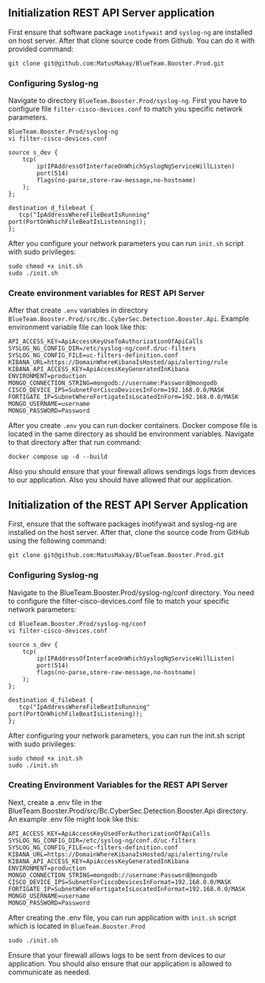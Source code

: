 ## Initialization REST API Server application
First ensure that software package `inotifywait` and `syslog-ng` are installed on host server.
After that clone source code from Github. You can do it with provided command:

``` Shell
git clone git@github.com:MatusMakay/BlueTeam.Booster.Prod.git
```

### Configuring Syslog-ng
Navigate to directory `BlueTeam.Booster.Prod/syslog-ng`. First you have to configure file `filter-cisco-devices.conf` to match you specific network parameters.

``` shell
BlueTeam.Booster.Prod/syslog-ng
vi filter-cisco-devices.conf

source s_dev { 
    tcp(
        ip(IPAddressOfInterfaceOnWhichSyslogNgServiceWillListen)
	    port(514)
        flags(no-parse,store-raw-message,no-hostname)
    );
};

destination d_filebeat {
   tcp("IpAddressWhereFileBeatIsRunning" port(PortOnWhichFileBeatIsListenning));
};

```


After you configure your network parameters you can run `init.sh` script with sudo privileges:
``` shell
sudo chmod +x init.sh
sudo ./init.sh
```

### Create environment variables for REST API Server
After that create `.env` variables in directory  `BlueTeam.Booster.Prod/src/Bc.CyberSec.Detection.Booster.Api`. Example environment variable file can look like this:

``` 
API_ACCESS_KEY=ApiAccessKeyUseToAuthorizationOfApiCalls
SYSLOG_NG_CONFIG_DIR=/etc/syslog-ng/conf.d/uc-filters
SYSLOG_NG_CONFIG_FILE=uc-filters-definition.conf
KIBANA_URL=https://DomainWhereKibanaIsHosted/api/alerting/rule
KIBANA_API_ACCESS_KEY=ApiAccessKeyGeneratedInKibana
ENVIRONMENT=production
MONGO_CONNECTION_STRING=mongodb://username:Password@mongodb
CISCO_DEVICE_IPS=SubnetForCiscoDevicesInForm=192.168.0.0/MASK
FORTIGATE_IP=SubnetWhereFortigateIsLocatedInForm=192.168.0.0/MASK
MONGO_USERNAME=username
MONGO_PASSWORD=Password
```

After you create `.env` you can run docker containers. Docker compose file is located in the same directory as should be environment variables. Navigate to that directory after that run command:

``` shell
docker compose up -d --build
```

Also you should ensure that your firewall allows sendings logs from devices to our application. Also you should have allowed that our application.



## Initialization of the REST API Server Application
First, ensure that the software packages inotifywait and syslog-ng are installed on the host server. After that, clone the source code from GitHub using the following command:

```shell
git clone git@github.com:MatusMakay/BlueTeam.Booster.Prod.git
```
### Configuring Syslog-ng
Navigate to the BlueTeam.Booster.Prod/syslog-ng/conf directory. You need to configure the filter-cisco-devices.conf file to match your specific network parameters:

``` shell
cd BlueTeam.Booster.Prod/syslog-ng/conf
vi filter-cisco-devices.conf

source s_dev { 
    tcp(
        ip(IPAddressOfInterfaceOnWhichSyslogNgServiceWillListen)
        port(514)
        flags(no-parse,store-raw-message,no-hostname)
    );
};

destination d_filebeat {
   tcp("IpAddressWhereFileBeatIsRunning" port(PortOnWhichFileBeatIsListening));
};
```

After configuring your network parameters, you can run the init.sh script with sudo privileges:

``` shell
sudo chmod +x init.sh
sudo ./init.sh
```
### Creating Environment Variables for the REST API Server

Next, create a .env file in the BlueTeam.Booster.Prod/src/Bc.CyberSec.Detection.Booster.Api directory. An example .env file might look like this:

``` plaintext
API_ACCESS_KEY=ApiAccessKeyUsedForAuthorizationOfApiCalls
SYSLOG_NG_CONFIG_DIR=/etc/syslog-ng/conf.d/uc-filters
SYSLOG_NG_CONFIG_FILE=uc-filters-definition.conf
KIBANA_URL=https://DomainWhereKibanaIsHosted/api/alerting/rule
KIBANA_API_ACCESS_KEY=ApiAccessKeyGeneratedInKibana
ENVIRONMENT=production
MONGO_CONNECTION_STRING=mongodb://username:Password@mongodb
CISCO_DEVICE_IPS=SubnetForCiscoDevicesInFormat=192.168.0.0/MASK
FORTIGATE_IP=SubnetWhereFortigateIsLocatedInFormat=192.168.0.0/MASK
MONGO_USERNAME=username
MONGO_PASSWORD=Password
``` 

After creating the .env file, you can run application with `init.sh` script which is located in `BlueTeam.Booster.Prod`
``` shell
sudo ./init.sh
```
Ensure that your firewall allows logs to be sent from devices to our application. You should also ensure that our application is allowed to communicate as needed.